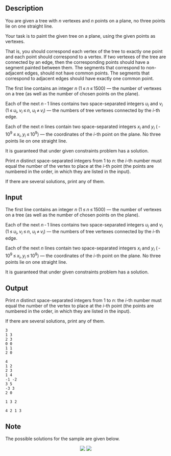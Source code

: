 ## Description

<div><p>You are given a tree with <span class="tex-span"><i>n</i></span> vertexes and <span class="tex-span"><i>n</i></span> points on a plane, no three points lie on one straight line.</p><p>Your task is to paint the given tree on a plane, using the given points as vertexes. </p><p>That is, you should correspond each vertex of the tree to exactly one point and each point should correspond to a vertex. If two vertexes of the tree are connected by an edge, then the corresponding points should have a segment painted between them. The segments that correspond to non-adjacent edges, should not have common points. The segments that correspond to adjacent edges should have exactly one common point.</p></div><div class="input-specification"><p>The first line contains an integer <span class="tex-span"><i>n</i></span> (<span class="tex-span">1 ≤ <i>n</i> ≤ 1500</span>) — the number of vertexes on a tree (as well as the number of chosen points on the plane).</p><p>Each of the next <span class="tex-span"><i>n</i> - 1</span> lines contains two space-separated integers <span class="tex-span"><i>u</i><sub class="lower-index"><i>i</i></sub></span> and <span class="tex-span"><i>v</i><sub class="lower-index"><i>i</i></sub></span> (<span class="tex-span">1 ≤ <i>u</i><sub class="lower-index"><i>i</i></sub>, <i>v</i><sub class="lower-index"><i>i</i></sub> ≤ <i>n</i></span>, <span class="tex-span"><i>u</i><sub class="lower-index"><i>i</i></sub> ≠ <i>v</i><sub class="lower-index"><i>i</i></sub></span>) — the numbers of tree vertexes connected by the <span class="tex-span"><i>i</i></span>-th edge.</p><p>Each of the next <span class="tex-span"><i>n</i></span> lines contain two space-separated integers <span class="tex-span"><i>x</i><sub class="lower-index"><i>i</i></sub></span> and <span class="tex-span"><i>y</i><sub class="lower-index"><i>i</i></sub></span> (<span class="tex-span"> - 10<sup class="upper-index">9</sup> ≤ <i>x</i><sub class="lower-index"><i>i</i></sub>, <i>y</i><sub class="lower-index"><i>i</i></sub> ≤ 10<sup class="upper-index">9</sup></span>) — the coordinates of the <span class="tex-span"><i>i</i></span>-th point on the plane. No three points lie on one straight line.</p><p>It is guaranteed that under given constraints problem has a solution.</p></div><div class="output-specification"><p>Print <span class="tex-span"><i>n</i></span> distinct space-separated integers from <span class="tex-span">1</span> to <span class="tex-span"><i>n</i></span>: the <span class="tex-span"><i>i</i></span>-th number must equal the number of the vertex to place at the <span class="tex-span"><i>i</i></span>-th point (the points are numbered in the order, in which they are listed in the input).</p><p>If there are several solutions, print any of them.</p></div>

## Input

<p>The first line contains an integer <span class="tex-span"><i>n</i></span> (<span class="tex-span">1 ≤ <i>n</i> ≤ 1500</span>) — the number of vertexes on a tree (as well as the number of chosen points on the plane).</p><p>Each of the next <span class="tex-span"><i>n</i> - 1</span> lines contains two space-separated integers <span class="tex-span"><i>u</i><sub class="lower-index"><i>i</i></sub></span> and <span class="tex-span"><i>v</i><sub class="lower-index"><i>i</i></sub></span> (<span class="tex-span">1 ≤ <i>u</i><sub class="lower-index"><i>i</i></sub>, <i>v</i><sub class="lower-index"><i>i</i></sub> ≤ <i>n</i></span>, <span class="tex-span"><i>u</i><sub class="lower-index"><i>i</i></sub> ≠ <i>v</i><sub class="lower-index"><i>i</i></sub></span>) — the numbers of tree vertexes connected by the <span class="tex-span"><i>i</i></span>-th edge.</p><p>Each of the next <span class="tex-span"><i>n</i></span> lines contain two space-separated integers <span class="tex-span"><i>x</i><sub class="lower-index"><i>i</i></sub></span> and <span class="tex-span"><i>y</i><sub class="lower-index"><i>i</i></sub></span> (<span class="tex-span"> - 10<sup class="upper-index">9</sup> ≤ <i>x</i><sub class="lower-index"><i>i</i></sub>, <i>y</i><sub class="lower-index"><i>i</i></sub> ≤ 10<sup class="upper-index">9</sup></span>) — the coordinates of the <span class="tex-span"><i>i</i></span>-th point on the plane. No three points lie on one straight line.</p><p>It is guaranteed that under given constraints problem has a solution.</p>

## Output

<p>Print <span class="tex-span"><i>n</i></span> distinct space-separated integers from <span class="tex-span">1</span> to <span class="tex-span"><i>n</i></span>: the <span class="tex-span"><i>i</i></span>-th number must equal the number of the vertex to place at the <span class="tex-span"><i>i</i></span>-th point (the points are numbered in the order, in which they are listed in the input).</p><p>If there are several solutions, print any of them.</p>





```input1
3
1 3
2 3
0 0
1 1
2 0

```




```input2
4
1 2
2 3
1 4
-1 -2
3 5
-3 3
2 0

```




```output1
1 3 2

```




```output2
4 2 1 3

```



## Note

<p>The possible solutions for the sample are given below.</p><center> <img class="tex-graphics" src="file://n3rh1mv3.png" style="max-width: 100.0%;max-height: 100.0%;"> <img class="tex-graphics" src="file://q5LkutKL.png" style="max-width: 100.0%;max-height: 100.0%;"> </center>
